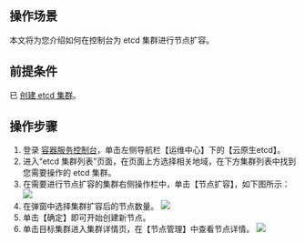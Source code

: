 ## 操作场景

本文将为您介绍如何在控制台为 etcd 集群进行节点扩容。

## 前提条件

已 [创建 etcd 集群](https://cloud.tencent.com/document/product/457/58178)。

## 操作步骤
1. 登录 [容器服务控制台](https://console.cloud.tencent.com/tke2/overview)，单击左侧导航栏【运维中心】下的【云原生etcd】。
2. 进入“etcd 集群列表”页面，在页面上方选择相关地域，在下方集群列表中找到您需要操作的 etcd 集群。
3. 在需要进行节点扩容的集群右侧操作栏中，单击【节点扩容】，如下图所示：
![](https://main.qcloudimg.com/raw/987be74f0a7eb82807c47098a7c74c17.png)
4. 在弹窗中选择集群扩容后的节点数量。
![](https://main.qcloudimg.com/raw/e445c5741538b7286d95237fadfbe6bc.png)
5. 单击【确定】即可开始创建新节点。
6. 单击目标集群进入集群详情页，在【节点管理】中查看节点详情。
![](https://main.qcloudimg.com/raw/7c8db93e994bbece4934381ea745fe94.png)
